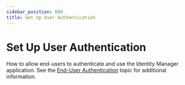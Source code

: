 ```yaml
---
sidebar_position: 600
title: Set Up User Authentication
---
```


# Set Up User Authentication

How to allow end-users to authenticate and use the Identity Manager application. See the [End-User Authentication](../../../integration-guide/network-configuration/server-configuration/end-users-authentication/index "End-User Authentication") topic for additional information.